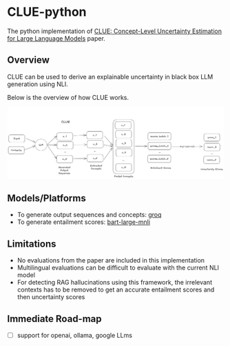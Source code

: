 # CLUE-python
The python implementation of [CLUE: Concept-Level Uncertainty Estimation for Large Language Models](https://arxiv.org/abs/2409.03021) paper.

## Overview

CLUE can be used to derive an explainable uncertainty in black box LLM generation using NLI. 

Below is the overview of how CLUE works. 

![Alt text](images/CLUE_diagram.png)

## Models/Platforms

- To generate output sequences and concepts: [groq](https://groq.com/)
- To generate entailment scores: [bart-large-mnli](https://huggingface.co/facebook/bart-large-mnli)

## Limitations

- No evaluations from the paper are included in this implementation
- Multilingual evaluations can be difficult to evaluate with the current NLI model
- For detecting RAG hallucinations using this framework, the irrelevant contexts has to be removed to get an accurate entailment scores and then uncertainty scores

## Immediate Road-map

- [ ] support for openai, ollama, google LLms


